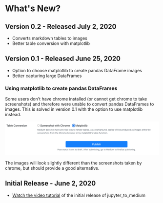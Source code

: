 # What's New?

## Version 0.2 - Released July 2, 2020

* Converts markdown tables to images
* Better table conversion with matplotlib

## Version 0.1 - Released June 25, 2020

* Option to choose matplotlib to create pandas DataFrame images
* Better capturing large DataFrames

### Using matplotlib to create pandas DataFrames

Some users don't have chrome installed (or cannot get chrome to take screenshots) and therefore were unable to convert pandas DataFrames 
to images. This is solved in version 0.1 with the option to use matplotlib instead.

![png](images/table_conversion.png)

The images will look slightly different than the screenshots taken by chrome, but should provide a good alternative.

## Initial Release - June 2, 2020

* [Watch the video tutorial](https://youtu.be/lU9jogfXNqE) of the initial release of jupyter_to_medium
